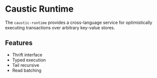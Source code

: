 # Caustic Runtime
The ```caustic-runtime``` provides a cross-language service for optimistically executing transactions over arbitrary key-value stores.

## Features
- Thrift interface
- Typed execution
- Tail recursive 
- Read batching
